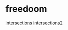 # freedoom
[intersections](https://iquilezles.org/articles/intersectors/)
[intersections2](https://www.realtimerendering.com/intersections.html)
